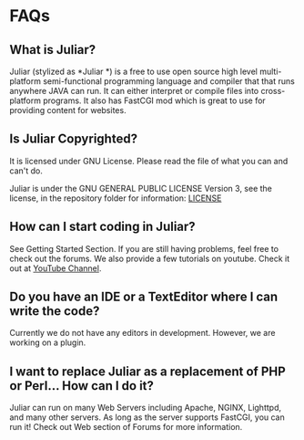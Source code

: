 # FAQs


## What is Juliar?

Juliar (stylized as \*Juliar *) is a free to use open source high level multi-platform semi-functional programming language and compiler that that runs anywhere JAVA can run. It can either interpret or compile files into cross-platform programs. It also has FastCGI mod which is great to use for providing content for websites.

## Is Juliar Copyrighted?

It is licensed under GNU License. Please read the file of what you can and can't do.

Juliar is under the GNU GENERAL PUBLIC LICENSE Version 3, see the license, in the repository folder for information: [LICENSE](https://github.com/juliarLang/juliarFuture/blob/master/LICENSE)

## How can I start coding in Juliar?

See Getting Started Section. If you are still having problems, feel free to check out the forums. We also provide a few tutorials on youtube. Check it out at [YouTube Channel](https://www.youtube.com/channel/UCRkKqD0fnuVAJLJe9p4ZiKQ).

## Do you have an IDE or a TextEditor where I can write the code?

Currently we do not have any editors in development. However, we are working on a plugin.

## I want to replace Juliar as a replacement of PHP or Perl... How can I do it?

Juliar can run on many Web Servers including Apache, NGINX, Lighttpd, and many other servers. As long as the server supports FastCGI, you can run it! Check out Web section of Forums for more information.